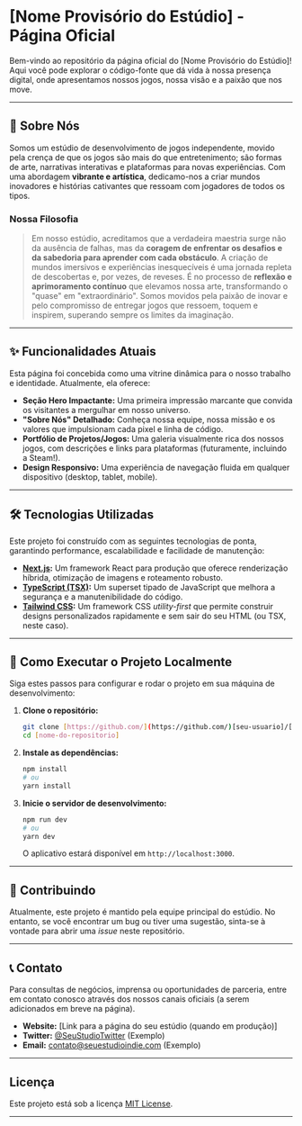 # [Nome Provisório do Estúdio] - Página Oficial

Bem-vindo ao repositório da página oficial do [Nome Provisório do Estúdio]! Aqui você pode explorar o código-fonte que dá vida à nossa presença digital, onde apresentamos nossos jogos, nossa visão e a paixão que nos move.

---

## 🚀 Sobre Nós

Somos um estúdio de desenvolvimento de jogos independente, movido pela crença de que os jogos são mais do que entretenimento; são formas de arte, narrativas interativas e plataformas para novas experiências. Com uma abordagem **vibrante e artística**, dedicamo-nos a criar mundos inovadores e histórias cativantes que ressoam com jogadores de todos os tipos.

### Nossa Filosofia

> Em nosso estúdio, acreditamos que a verdadeira maestria surge não da ausência de falhas, mas da **coragem de enfrentar os desafios e da sabedoria para aprender com cada obstáculo**. A criação de mundos imersivos e experiências inesquecíveis é uma jornada repleta de descobertas e, por vezes, de reveses. É no processo de **reflexão e aprimoramento contínuo** que elevamos nossa arte, transformando o "quase" em "extraordinário". Somos movidos pela paixão de inovar e pelo compromisso de entregar jogos que ressoem, toquem e inspirem, superando sempre os limites da imaginação.

---

## ✨ Funcionalidades Atuais

Esta página foi concebida como uma vitrine dinâmica para o nosso trabalho e identidade. Atualmente, ela oferece:

* **Seção Hero Impactante:** Uma primeira impressão marcante que convida os visitantes a mergulhar em nosso universo.
* **"Sobre Nós" Detalhado:** Conheça nossa equipe, nossa missão e os valores que impulsionam cada pixel e linha de código.
* **Portfólio de Projetos/Jogos:** Uma galeria visualmente rica dos nossos jogos, com descrições e links para plataformas (futuramente, incluindo a Steam!).
* **Design Responsivo:** Uma experiência de navegação fluida em qualquer dispositivo (desktop, tablet, mobile).

---

## 🛠️ Tecnologias Utilizadas

Este projeto foi construído com as seguintes tecnologias de ponta, garantindo performance, escalabilidade e facilidade de manutenção:

* **[Next.js](https://nextjs.org/):** Um framework React para produção que oferece renderização híbrida, otimização de imagens e roteamento robusto.
* **[TypeScript (TSX)](https://www.typescriptlang.org/):** Um superset tipado de JavaScript que melhora a segurança e a manutenibilidade do código.
* **[Tailwind CSS](https://tailwindcss.com/):** Um framework CSS *utility-first* que permite construir designs personalizados rapidamente e sem sair do seu HTML (ou TSX, neste caso).

---

## 🚀 Como Executar o Projeto Localmente

Siga estes passos para configurar e rodar o projeto em sua máquina de desenvolvimento:

1.  **Clone o repositório:**
    ```bash
    git clone [https://github.com/](https://github.com/)[seu-usuario]/[nome-do-repositorio].git
    cd [nome-do-repositorio]
    ```

2.  **Instale as dependências:**
    ```bash
    npm install
    # ou
    yarn install
    ```

3.  **Inicie o servidor de desenvolvimento:**
    ```bash
    npm run dev
    # ou
    yarn dev
    ```

    O aplicativo estará disponível em `http://localhost:3000`.

---

## 📝 Contribuindo

Atualmente, este projeto é mantido pela equipe principal do estúdio. No entanto, se você encontrar um bug ou tiver uma sugestão, sinta-se à vontade para abrir uma *issue* neste repositório.

---

## 📞 Contato

Para consultas de negócios, imprensa ou oportunidades de parceria, entre em contato conosco através dos nossos canais oficiais (a serem adicionados em breve na página).

* **Website:** [Link para a página do seu estúdio (quando em produção)]
* **Twitter:** [@SeuStudioTwitter](https://twitter.com/SeuStudioTwitter) (Exemplo)
* **Email:** contato@seuestudioindie.com (Exemplo)

---

## Licença

Este projeto está sob a licença [MIT License](LICENSE).

---